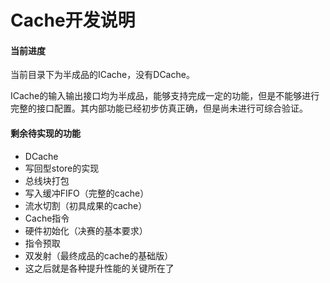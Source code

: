 # Cache开发说明

#### 当前进度

当前目录下为半成品的ICache，没有DCache。

ICache的输入输出接口均为半成品，能够支持完成一定的功能，但是不能够进行完整的接口配置。其内部功能已经初步仿真正确，但是尚未进行可综合验证。

#### 剩余待实现的功能

- DCache
- 写回型store的实现
- 总线块打包
- 写入缓冲FIFO（完整的cache）
- 流水切割（初具成果的cache）
- Cache指令
- 硬件初始化（决赛的基本要求）
- 指令预取
- 双发射（最终成品的cache的基础版）
- 这之后就是各种提升性能的关键所在了